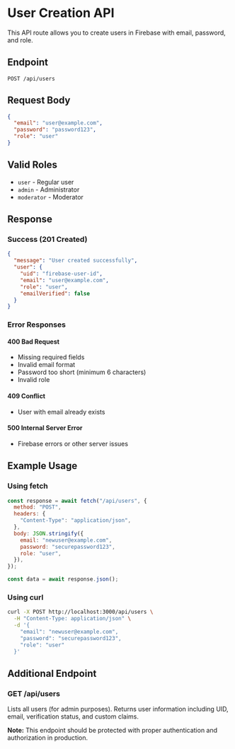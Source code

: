 # User Creation API

This API route allows you to create users in Firebase with email, password, and role.

## Endpoint

`POST /api/users`

## Request Body

```json
{
  "email": "user@example.com",
  "password": "password123",
  "role": "user"
}
```

## Valid Roles

- `user` - Regular user
- `admin` - Administrator
- `moderator` - Moderator

## Response

### Success (201 Created)

```json
{
  "message": "User created successfully",
  "user": {
    "uid": "firebase-user-id",
    "email": "user@example.com",
    "role": "user",
    "emailVerified": false
  }
}
```

### Error Responses

#### 400 Bad Request

- Missing required fields
- Invalid email format
- Password too short (minimum 6 characters)
- Invalid role

#### 409 Conflict

- User with email already exists

#### 500 Internal Server Error

- Firebase errors or other server issues

## Example Usage

### Using fetch

```javascript
const response = await fetch("/api/users", {
  method: "POST",
  headers: {
    "Content-Type": "application/json",
  },
  body: JSON.stringify({
    email: "newuser@example.com",
    password: "securepassword123",
    role: "user",
  }),
});

const data = await response.json();
```

### Using curl

```bash
curl -X POST http://localhost:3000/api/users \
  -H "Content-Type: application/json" \
  -d '{
    "email": "newuser@example.com",
    "password": "securepassword123",
    "role": "user"
  }'
```

## Additional Endpoint

### GET /api/users

Lists all users (for admin purposes). Returns user information including UID, email, verification status, and custom claims.

**Note:** This endpoint should be protected with proper authentication and authorization in production.
